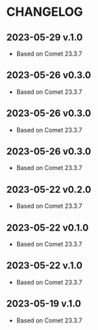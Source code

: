 # CHANGELOG

## 2023-05-29 v.1.0

- Based on Comet 23.3.7

## 2023-05-26 v0.3.0

- Based on Comet 23.3.7

## 2023-05-26 v0.3.0

- Based on Comet 23.3.7

## 2023-05-26 v0.3.0

- Based on Comet 23.3.7

## 2023-05-22 v0.2.0

- Based on Comet 23.3.7

## 2023-05-22 v0.1.0

- Based on Comet 23.3.7

## 2023-05-22 v.1.0

- Based on Comet 23.3.7

## 2023-05-19 v.1.0

- Based on Comet 23.3.7

